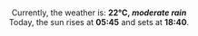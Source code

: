 <p  align="center"><br/>Currently, the weather is: <b> 22°C, <i>moderate rain</i></b></br>Today, the sun rises at <b>05:45</b> and sets at <b>18:40</b>.</p>